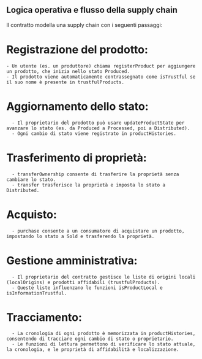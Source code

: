 ## Logica operativa e flusso della supply chain

Il contratto modella una supply chain con i seguenti passaggi:
  # Registrazione del prodotto:
    - Un utente (es. un produttore) chiama registerProduct per aggiungere un prodotto, che inizia nello stato Produced.
    - Il prodotto viene automaticamente contrassegnato come isTrustful se il suo nome è presente in trustfulProducts.
  
  # Aggiornamento dello stato:
      - Il proprietario del prodotto può usare updateProductState per avanzare lo stato (es. da Produced a Processed, poi a Distributed).
      - Ogni cambio di stato viene registrato in productHistories.

  # Trasferimento di proprietà:
      - transferOwnership consente di trasferire la proprietà senza cambiare lo stato.
      - transfer trasferisce la proprietà e imposta lo stato a Distributed.

  # Acquisto:
      - purchase consente a un consumatore di acquistare un prodotto, impostando lo stato a Sold e trasferendo la proprietà.

  # Gestione amministrativa:
      - Il proprietario del contratto gestisce le liste di origini locali (localOrigins) e prodotti affidabili (trustfulProducts).
      - Queste liste influenzano le funzioni isProductLocal e isInformationTrustful.

  # Tracciamento:
      - La cronologia di ogni prodotto è memorizzata in productHistories, consentendo di tracciare ogni cambio di stato o proprietario.
      - Le funzioni di lettura permettono di verificare lo stato attuale, la cronologia, e le proprietà di affidabilità e localizzazione.

